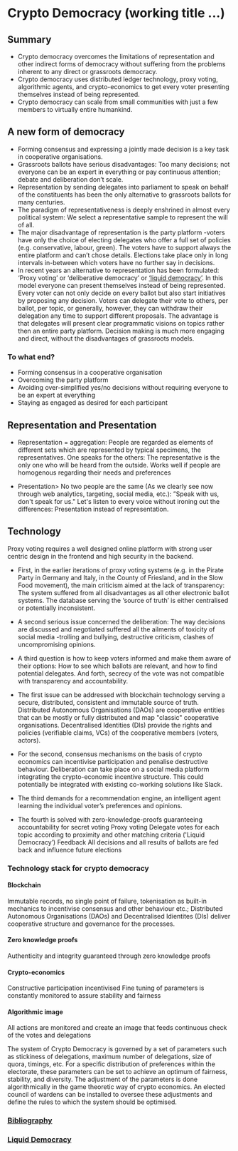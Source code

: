 # Crypto Democracy (working title ...)

## Summary
- Crypto democracy overcomes the limitations of representation and other indirect forms of democracy without suffering from the problems inherent to any direct or grassroots democracy. 
- Crypto democracy uses distributed ledger technology, proxy voting, algorithmic agents, and crypto-economics to get every voter presenting themselves instead of being represented. 
- Crypto democracy can scale from small communities with just a few members to virtually entire humankind. 

## A new form of democracy
- Forming consensus and expressing a jointly made decision is a key task in cooperative organisations.
- Grassroots ballots have serious disadvantages: Too many decisions; not everyone can be an expert in everything or pay continuous attention; debate and deliberation don’t scale.
- Representation by sending delegates into parliament to speak on behalf of the constituents has been the only alternative to grassroots ballots for many centuries.
- The paradigm of representativeness is deeply enshrined in almost every political system: We select a representative sample to represent the will of all.
- The major disadvantage of representation is the party platform -voters have only the choice of electing delegates who offer a full set of policies (e.g. conservative, labour, green). The voters have to support always the entire platform and can’t chose details. Elections take place only in long intervals in-between which voters have no further say in decisions.
- In recent years an alternative to representation has been formulated: ‘Proxy voting’ or ‘deliberative democracy’ or [‘liquid democracy’](/files/liquid.md). In this model everyone can present themselves instead of being represented. Every voter can not only decide on every ballot but also start initiatives by proposing any decision. Voters can delegate their vote to others, per ballot, per topic, or generally, however, they can withdraw their delegation any time to support different proposals. The advantage is that delegates will present clear programmatic visions on topics rather then an entire party platform. Decision making is much more engaging and direct, without the disadvantages of grassroots models.

### To what end?
- Forming consensus in a cooperative organisation
- Overcoming the party platform
- Avoiding over-simplified yes/no decisions without requiring everyone to be an expert at everything
- Staying as engaged as desired for each participant

## Representation and Presentation
- Representation = aggregation: 
  People are regarded as elements of different sets which are represented by typical specimens, the representatives. 
  One speaks for the others: The representative is the only one who will be heard from the outside. 
  Works well if people are homogenous regarding their needs and preferences 
  
- Presentation> No two people are the same (As we clearly see now through web analytics, targeting, social media, etc.):
  ”Speak with us, don't speak for us." 
  Let's listen to every voice without ironing out the differences: Presentation instead of representation.

## Technology
Proxy voting requires a well designed online platform with strong user centric design in the frontend and high security in the backend.

- First, in the earlier iterations of proxy voting systems (e.g. in the Pirate Party in Germany and Italy, in the County of Friesland, and in the Slow Food movement), the main criticism aimed at the lack of transparency:
  The system suffered from all disadvantages as all other electronic ballot systems.
  The database serving the ‘source of truth’ is either centralised or potentially inconsistent.
- A second serious issue concerned the deliberation: The way decisions are discussed and negotiated suffered all the ailments of toxicity of social media -trolling and bullying, destructive criticism, clashes of uncompromising opinions.
- A third question is how to keep voters informed and make them aware of their options: How to see which ballots are relevant, and how to find potential delegates.
And forth, secrecy of the vote was not compatible with transparency and accountability.  
  
- The first issue can be addressed with blockchain technology serving a secure, distributed, consistent and immutable source of truth.
  Distributed Autonomous Organisations (DAOs) are cooperative entities that can be mostly or fully distributed and map "classic" cooperative organisations.
  Decentralised Identities (DIs) provide the rights and policies (verifiable claims, VCs) of the cooperative members (voters, actors).
- For the second, consensus mechanisms on the basis of crypto economics can incentivise participation and penalise destructive behaviour. Deliberation can take place on a social media platform integrating the crypto-economic incentive structure. This could potentially be integrated with existing co-working solutions like Slack.
- The third demands for a recommendation engine, an intelligent agent learning the individual voter’s preferences and opinions.
- The fourth is solved with zero-knowledge-proofs guaranteeing accountability for secret voting 
Proxy voting 
Delegate votes for each topic according to proximity and other matching criteria ('Liquid Democracy’) Feedback
All decisions and all results of ballots are fed back and influence future elections

### Technology stack for crypto democracy
#### Blockchain
Immutable records, no single point of failure, tokenisation as built-in mechanics to incentivise consensus and other behaviour etc.; Distributed Autonomous Organisations (DAOs) and Decentralised Idientites (DIs) deliver cooperative structure and governance for the processes.

#### Zero knowledge proofs
Authenticity and integrity guaranteed through zero knowledge proofs

#### Crypto-economics
Constructive participation incentivised
Fine tuning of parameters is constantly monitored to assure stability and fairness 

#### Algorithmic image
All actions are monitored and create an image that feeds continuous check of the votes and delegations

The system of Crypto Democracy is governed by a set of parameters such as stickiness of delegations, maximum number of delegations, size of quora, timings, etc. 
For a specific distribution of preferences within the electorate, these parameters can be set to achieve an optimum of fairness, stability, and diversity. 
The adjustment of the parameters is done algorithmically in the game theoretic way of crypto economics. An elected council of wardens can be installed to oversee these adjustments and define the rules to which the system should be optimised. 

### [Bibliography](/files/bibliography.md)
### [Liquid Democracy](/files/liquid.md)

